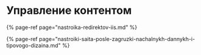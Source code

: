 # Управление контентом

{% page-ref page="nastroika-redirektov-iis.md" %}

{% page-ref page="nastroiki-saita-posle-zagruzki-nachalnykh-dannykh-i-tipovogo-dizaina.md" %}




